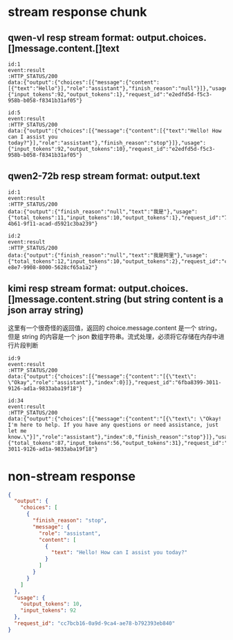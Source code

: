 # stream response chunk

## qwen-vl resp stream format: output.choices.[]message.content.[]text

```plain text
id:1
event:result
:HTTP_STATUS/200
data:{"output":{"choices":[{"message":{"content":[{"text":"Hello"}],"role":"assistant"},"finish_reason":"null"}]},"usage":{"input_tokens":92,"output_tokens":1},"request_id":"e2edfd5d-f5c3-958b-b058-f8341b31af05"}

id:5
event:result
:HTTP_STATUS/200
data:{"output":{"choices":[{"message":{"content":[{"text":"Hello! How can I assist you today?"}],"role":"assistant"},"finish_reason":"stop"}]},"usage":{"input_tokens":92,"output_tokens":10},"request_id":"e2edfd5d-f5c3-958b-b058-f8341b31af05"}
```

## qwen2-72b resp stream format: output.text

```text
id:1
event:result
:HTTP_STATUS/200
data:{"output":{"finish_reason":"null","text":"我是"},"usage":{"total_tokens":11,"input_tokens":10,"output_tokens":1},"request_id":"755310ab-4b61-9f11-acad-d5921c3ba239"}

id:2
event:result
:HTTP_STATUS/200
data:{"output":{"finish_reason":"null","text":"我是阿里"},"usage":{"total_tokens":12,"input_tokens":10,"output_tokens":2},"request_id":"c338a5f1-e8e7-9908-8000-5628cf65a1a2"}
```

## kimi resp stream format: output.choices.[]message.content.string (but string content is a json array string)

这里有一个很奇怪的返回值，返回的 choice.message.content 是一个 string，但是 string 的内容是一个 json
数组字符串。流式处理，必须将它存储在内存中进行片段判断

```text
id:9
event:result
:HTTP_STATUS/200
data:{"output":{"choices":[{"message":{"content":"[{\"text\": \"Okay","role":"assistant"},"index":0}]},"request_id":"6fba8399-3011-9126-ad1a-9833aba19f18"}

id:34
event:result
:HTTP_STATUS/200
data:{"output":{"choices":[{"message":{"content":"[{\"text\": \"Okay! I'm here to help. If you have any questions or need assistance, just let me know.\"}]","role":"assistant"},"index":0,"finish_reason":"stop"}]},"usage":{"total_tokens":87,"input_tokens":56,"output_tokens":31},"request_id":"6fba8399-3011-9126-ad1a-9833aba19f18"}
```

# non-stream response

```json
{
  "output": {
    "choices": [
      {
        "finish_reason": "stop",
        "message": {
          "role": "assistant",
          "content": [
            {
              "text": "Hello! How can I assist you today?"
            }
          ]
        }
      }
    ]
  },
  "usage": {
    "output_tokens": 10,
    "input_tokens": 92
  },
  "request_id": "cc7bcb16-0a9d-9ca4-ae78-b792393eb840"
}
```
